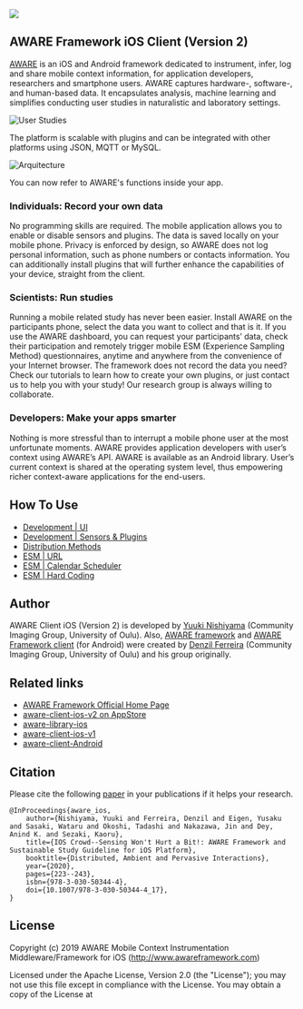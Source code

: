 ![](http://www.yuukinishiyama.com/wp-content/uploads/2019/03/aware-client-v2-eyecatch-01.png)

## AWARE Framework iOS Client (Version 2)
[AWARE](http://awareframework.com) is an iOS and Android framework dedicated to instrument, infer, log and share mobile context information,
for application developers, researchers and smartphone users. AWARE captures hardware-, software-, and human-based data. It encapsulates analysis, machine learning and simplifies conducting user studies in naturalistic and laboratory settings. 

![User Studies](http://www.awareframework.com/wp-content/uploads/2014/05/aware_overview1.png)

The platform is scalable with plugins and can be integrated with other platforms using JSON, MQTT or MySQL.

![Arquitecture](http://www.awareframework.com/wp-content/uploads/2015/12/aware-architecture.png)

You can now refer to AWARE's functions inside your app.

### Individuals: Record your own data
No programming skills are required. The mobile application allows you to enable or disable sensors and plugins. The data is saved locally on your mobile phone. Privacy is enforced by design, so AWARE does not log personal information, such as phone numbers or contacts information. You can additionally install plugins that will further enhance the capabilities of your device, straight from the client.

### Scientists: Run studies
Running a mobile related study has never been easier. Install AWARE on the participants phone, select the data you want to collect and that is it. If you use the AWARE dashboard, you can request your participants’ data, check their participation and remotely trigger mobile ESM (Experience Sampling Method) questionnaires, anytime and anywhere from the convenience of your Internet browser. The framework does not record the data you need? Check our tutorials to learn how to create your own plugins, or just contact us to help you with your study! Our research group is always willing to collaborate.

### Developers: Make your apps smarter
Nothing is more stressful than to interrupt a mobile phone user at the most unfortunate moments. AWARE provides application developers with user’s context using AWARE’s API. AWARE is available as an Android library. User’s current context is shared at the operating system level, thus empowering richer context-aware applications for the end-users.

## How To Use
* [Development | UI](http://www.awareframework.com/introduction-of-aware-ios-client/)
* [Development | Sensors & Plugins](https://github.com/tetujin/AWAREFramework-iOS)
* [Distribution Methods](http://www.awareframework.com/distributing-methods-of-aware-ios/)
* [ESM | URL](http://www.awareframework.com/schedule-esms-for-aware-ios-client/)
* [ESM | Calendar Scheduler](https://github.com/tetujin/AWAREFramework-iOS/tree/master/AWAREFramework/Classes/Plugins/CalendarESMScheduler)
* [ESM | Hard Coding](https://github.com/tetujin/AWAREFramework-iOS)

## Author
AWARE Client iOS (Version 2) is developed by [Yuuki Nishiyama](http://www.yuukinishiyama.com/) (Community Imaging Group, University of Oulu). Also, [AWARE framework](http://www.awareframework.com/) and [AWARE Framework client](https://github.com/denzilferreira/aware-client) (for Android) were created by [Denzil Ferreira](http://www.denzilferreira.com/) (Community Imaging Group, University of Oulu) and his group originally.

## Related links
* [AWARE Framework Official Home Page](http://www.awareframewrok.com)
* [aware-client-ios-v2 on AppStore](https://itunes.apple.com/jp/app/aware-client-v2/id1455986181)
* [aware-library-ios](https://github.com/tetujin/AWAREFramework-iOS)
* [aware-client-ios-v1](https://github.com/tetujin/aware-client-ios)
* [aware-client-Android](https://github.com/denzilferreira/aware-client)


## Citation
Please cite the following [paper](https://doi.org/10.1007/978-3-030-50344-4_17) in your publications if it helps your research. 

```
@InProceedings{aware_ios,
    author={Nishiyama, Yuuki and Ferreira, Denzil and Eigen, Yusaku and Sasaki, Wataru and Okoshi, Tadashi and Nakazawa, Jin and Dey, Anind K. and Sezaki, Kaoru},
    title={IOS Crowd--Sensing Won't Hurt a Bit!: AWARE Framework and Sustainable Study Guideline for iOS Platform},
    booktitle={Distributed, Ambient and Pervasive Interactions},
    year={2020},
    pages={223--243},
    isbn={978-3-030-50344-4},
    doi={10.1007/978-3-030-50344-4_17},
}
```

## License
Copyright (c) 2019 AWARE Mobile Context Instrumentation Middleware/Framework for iOS (http://www.awareframework.com)

Licensed under the Apache License, Version 2.0 (the "License");
you may not use this file except in compliance with the License.
You may obtain a copy of the License at

